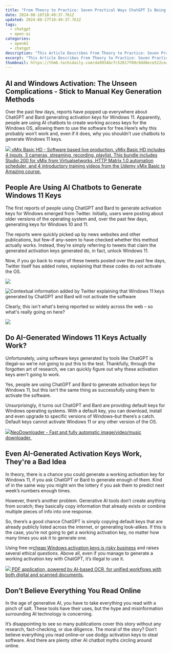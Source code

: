 ```yaml
---
title: "From Theory to Practice: Seven Practical Ways ChatGPT Is Being Utilized Today"
date: 2024-08-16T10:49:37.761Z
updated: 2024-08-17T10:49:37.761Z
tags:
  - chatgpt
  - open-ai
categories:
  - openAI
  - chatgpt
description: "This Article Describes From Theory to Practice: Seven Practical Ways ChatGPT Is Being Utilized Today"
excerpt: "This Article Describes From Theory to Practice: Seven Practical Ways ChatGPT Is Being Utilized Today"
thumbnail: https://thmb.techidaily.com/da9934bcfc52017f09c9dd8ece522ceaa1a0b25522700613f88aea37d088bc1d.jpg
---
```


## AI and Windows Activation: The Unseen Complications - Stick to Manual Key Generation Methods

 Over the past few days, reports have popped up everywhere about ChatGPT and Bard generating activation keys for Windows 11\. Apparently, people are using AI chatbots to create working access keys for the Windows OS, allowing them to use the software for free.Here’s why this probably won’t work and, even if it does, why you shouldn’t use chatbots to generate Windows 11 keys.

<!-- affiliate ads begin -->
<a href="https://secure.2checkout.com/order/checkout.php?PRODS=4718728&QTY=1&AFFILIATE=108875&CART=1"> <img src="https://secure.avangate.com/images/merchant/ce9a6fb2becc2d235e62b125e9260102/products/vMixCallScreenshot1-large.jpg" border="0"> vMix Basic HD - Software based live production. vMix Basic HD includes 4 inputs, 3 cameras, streaming, recording, playlist. 
This bundle includes Studio 200 for vMix from Virtualsetworks, HTTP Matrix 1.0 automation scheduler, and 4 introductory training videos from the Udemy vMix Basic to Amazing course. </a>
<!-- affiliate ads end -->
## People Are Using AI Chatbots to Generate Windows 11 Keys

 The first reports of people using ChatGPT and Bard to generate activation keys for Windows emerged from Twitter. Initially, users were posting about older versions of the operating system and, over the past few days, generating keys for Windows 10 and 11.

 The reports were quickly picked up by news websites and other publications, but few–if any–seem to have checked whether this method actually works. Instead, they’re simply referring to tweets that claim the generated activation keys generated do, in fact, unlock Windows 11.

 Now, if you go back to many of these tweets posted over the past few days, Twitter itself has added notes, explaining that these codes do not activate the OS.

<!-- affiliate ads begin -->
<a href="https://estore.winxdvd.com/order/checkout.php?PRODS=4612444&QTY=1&AFFILIATE=108875&CART=1"><img src="https://www.winxdvd.com/affiliate/new-banner/pt-728x90.jpg" border="0"></a>
<!-- affiliate ads end -->
![Contextual information added by Twitter explaining that Windows 11 keys generated by ChatGPT and Bard will not activate the software](https://static1.makeuseofimages.com/wordpress/wp-content/uploads/2023/06/twitter-contextual-information-chatgpt-windows-activation-codes.jpg)

 Clearly, this isn't what's being reported so widely across the web – so what's really going on here?

<!-- affiliate ads begin -->
<a href="https://shop.systoolsgroup.com/affiliate.php?ACCOUNT=SYSTOOBY&AFFILIATE=108875&PATH=https%3A%2F%2Fwww.systoolsgroup.com%3FAFFILIATE%3D108875%26RESOURCE%3DSysTools%2BGmail%2BBackup"><img src="https://www.systoolsgroup.com/box/gmail-backup.png" border="0"></a>
<!-- affiliate ads end -->
## Do AI-Generated Windows 11 Keys Actually Work?

 Unfortunately, using software keys generated by tools like ChatGPT is illegal–so we’re not going to put this to the test. Thankfully, through the forgotten art of research, we can quickly figure out why these activation keys aren't going to work.

 Yes, people are using ChatGPT and Bard to generate activation keys for Windows 11, but this isn't the same thing as successfully using them to activate the software.

 Unsurprisingly, it turns out ChatGPT and Bard are providing default keys for Windows operating systems. With a default key, you can download, install and even upgrade to specific versions of Windows–but there’s a catch. Default keys cannot activate Windows 11 or any other version of the OS.

<!-- affiliate ads begin -->
<a href="https://secure.2checkout.com/order/checkout.php?PRODS=4559731&QTY=1&AFFILIATE=108875&CART=1"><img src="http://www.neowise.com/images/nd-ss-w200.jpg" border="0">NeoDownloader - Fast and fully automatic image/video/music downloader. </a>
<!-- affiliate ads end -->
## Even AI-Generated Activation Keys Work, They're a Bad Idea

 In theory, there is a chance you could generate a working activation key for Windows 11, if you ask ChatGPT or Bard to generate enough of them. Kind of in the same way you might win the lottery if you ask them to predict next week’s numbers enough times.

 However, there’s another problem. Generative AI tools don’t create anything from scratch; they basically copy information that already exists or combine multiple pieces of info into one response.

 So, there’s a good chance ChatGPT is simply copying default keys that are already publicly listed across the internet, or generating look-alikes. If this is the case, you’re not going to get a working activation key, no matter how many times you ask it to generate one.

 Using free or[cheap Windows activation keys is risky business](https://www.makeuseof.com/risks-using-cheap-windows-activation-keys/) and raises several ethical questions. Above all, even if you manage to generate a working activation key with ChatGPT, it’s illegal to use it.

<!-- affiliate ads begin -->
<a href="https://checkout.abbyy.com/order/checkout.php?PRODS=39254762&QTY=1&AFFILIATE=108875&CART=1"> <img src="https://secure.avangate.com/images/merchant/0e5fb5c76fca16adbee503c9aff393cd/products/11_FR-Badges-NEW-FR-Standard-16-WIN-200.png" border="0"> PDF application, powered by AI-based OCR, for unified workflows with both digital and scanned documents. </a>
<!-- affiliate ads end -->
## Don’t Believe Everything You Read Online

 In the age of generative AI, you have to take everything you read with a pinch of salt. These tools have their uses, but the hype and misinformation surrounding AI technology is concerning.

 It’s disappointing to see so many publications cover this story without any research, fact-checking, or due diligence. The moral of the story? Don’t believe everything you read online–or use dodgy activation keys to steal software. And there are plenty other AI chatbot myths circling around online.


<ins class="adsbygoogle"
     style="display:block"
     data-ad-format="autorelaxed"
     data-ad-client="ca-pub-7571918770474297"
     data-ad-slot="1223367746"></ins>



<ins class="adsbygoogle"
     style="display:block"
     data-ad-client="ca-pub-7571918770474297"
     data-ad-slot="8358498916"
     data-ad-format="auto"
     data-full-width-responsive="true"></ins>


